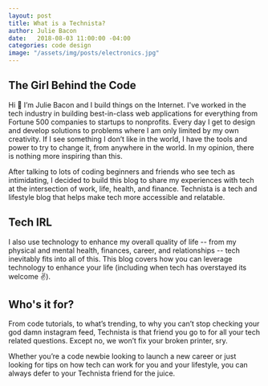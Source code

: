 ```yaml
---
layout: post
title: What is a Technista?
author: Julie Bacon
date:   2018-08-03 11:00:00 -04:00
categories: code design
image: "/assets/img/posts/electronics.jpg"
---
```


## The Girl Behind the Code

Hi 👋 I’m Julie Bacon and I build things on the Internet. I've worked in the tech industry in building best-in-class web applications for everything from Fortune 500 companies to startups to nonprofits. Every day I get to design and develop solutions to problems where I am only limited by my own creativity. If I see something I don’t like in the world, I have the tools and power to try to change it, from anywhere in the world. In my opinion, there is nothing more inspiring than this. 

After talking to lots of coding beginners and friends who see tech as intimidating, I decided to build this blog to share my experiences with tech at the intersection of work, life, health, and finance. Technista is a tech and lifestyle blog that helps make tech more accessible and relatable.

## Tech IRL

I also use technology to enhance my overall quality of life -- from my physical and mental health, finances, career, and relationships -- tech inevitably fits into all of this. This blog covers how you can leverage technology to enhance your life (including when tech has overstayed its welcome ✌️).

## Who's it for?

From code tutorials, to what’s trending, to why you can’t stop checking your god damn instagram feed, Technista is that friend you go to for all your tech related questions. Except no, we won’t fix your broken printer, sry.

Whether you’re a code newbie looking to launch a new career or just looking for tips on how tech can work for you and your lifestyle, you can always defer to your Technista friend for the juice.
